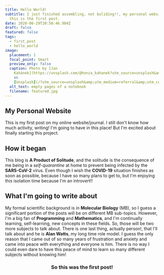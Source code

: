 ```yaml
---
title: Hello World!
subtitle: I just finished assembling, not buliding!!, my personal website, and
  this is the first post.
date: 2020-06-29T20:50:46.984Z
draft: false
featured: false
tags:
  - first_post
  - hello_world
image:
  placement: 1
  focal_point: Smart
  preview_only: false
  caption: Photo by [Jan
    Kahánek](https://unsplash.com/@honza_kahanek?utm_source=unsplash&amp;utm_medium=referral&amp;utm_content=creditCopyText)
    on
    [Unsplash](/?utm_source=unsplash&amp;utm_medium=referral&amp;utm_content=creditCopyText)
  alt_text: empty pages of a notebook
  filename: featured.jpg
---
```


## My Personal Website  
This is my first post on my online website/journal. I still don't know how much activity, writing! I'm going to have in this place! But I'm excited about finally starting this project.

## How it began
This blog is **A Product of Solitude**, and the solitude is the consequence of me being in a _self-quarantine_ at home to prevent being infected by the **SARS-CoV-2** virus. Even though I wish the **COVID-19** situation finishes as soon as possible, because I have so many plans to get to, but I'm enjoying this isolation time because I'm an introvert!!

## What I'm going to write about
My formal scientific background is in **Molecular Biology** (MB), so I guess a significant portion of the posts will be on different MB sub-topics. However, I'm a big fan of **Programming** and **Mathematics**, and I'm continually learning, self-learning, new concepts in these fields. So, those will be two more subjects to talk about. There is one last thing, actually person!, that I'll talk about and he is **Alan Watts**, my long time role model. I guess the only reason that I came out of so many years of frustration and anxiety and came into peace with everything and everyone is him. There is no way I could even dare to have this peace of mind to learn so many different subjects without knowing him!

<h3 align="center">So this was the first post!</h3>

